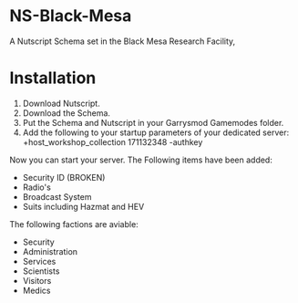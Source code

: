 NS-Black-Mesa
=============

A Nutscript Schema set in the Black Mesa Research Facility,

Installation
=============
1. Download Nutscript.
2. Download the Schema.
3. Put the Schema and Nutscript in your Garrysmod Gamemodes folder.
4. Add the following to your startup parameters of your dedicated server:
+host_workshop_collection 171132348 -authkey <PUT YOUR API KEY HERE>

Now you can start your server.
The Following items have been added:
- Security ID (BROKEN)
- Radio's
- Broadcast System
- Suits including Hazmat and HEV

The following factions are aviable:
- Security
- Administration
- Services
- Scientists
- Visitors
- Medics
